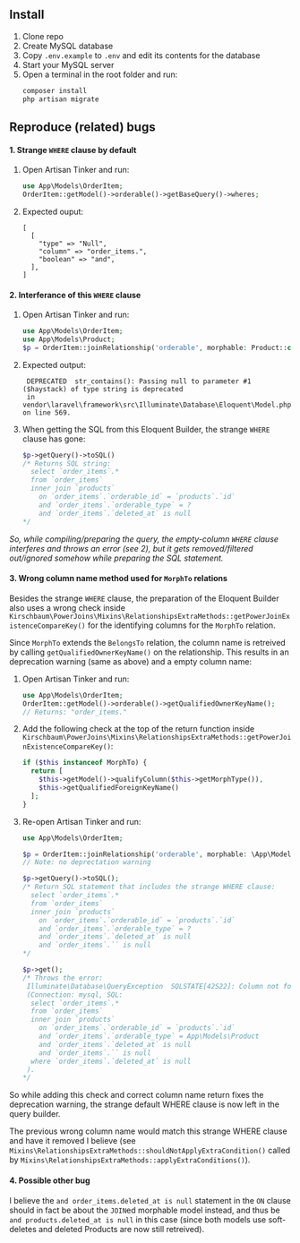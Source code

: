 ## Install

1) Clone repo
2) Create MySQL database
3) Copy `.env.example` to `.env` and edit its contents for the database
4) Start your MySQL server
5) Open a terminal in the root folder and run:
   ```sh
   composer install
   php artisan migrate
   ```

## Reproduce (related) bugs
#### 1. Strange `WHERE` clause by default
1) Open Artisan Tinker and run:
   ```php
   use App\Models\OrderItem;
   OrderItem::getModel()->orderable()->getBaseQuery()->wheres;
   ```
2) Expected ouput:
   ```
   [
     [
       "type" => "Null",
       "column" => "order_items.",
       "boolean" => "and",
     ],
   ]
   ```

#### 2. Interferance of this `WHERE` clause
1) Open Artisan Tinker and run:
   ```php
   use App\Models\OrderItem;
   use App\Models\Product;
   $p = OrderItem::joinRelationship('orderable', morphable: Product::class);
   ```
2) Expected output:
   ```
    DEPRECATED  str_contains(): Passing null to parameter #1 ($haystack) of type string is deprecated
    in vendor\laravel\framework\src\Illuminate\Database\Eloquent\Model.php on line 569.
   ```
3) When getting the SQL from this Eloquent Builder, the strange `WHERE` clause has gone:
   ```php
   $p->getQuery()->toSQL()
   /* Returns SQL string:
     select `order_items`.*
     from `order_items`
     inner join `products`
       on `order_items`.`orderable_id` = `products`.`id`
       and `order_items`.`orderable_type` = ?
       and `order_items`.`deleted_at` is null
   */
   ```

_So, while compiling/preparing the query, the empty-column `WHERE` clause interferes and throws an error (see 2), but it gets removed/filtered out/ignored somehow while preparing the SQL statement._

#### 3. Wrong column name method used for `MorphTo` relations
Besides the strange `WHERE` clause, the preparation of the Eloquent Builder also uses a wrong check inside `Kirschbaum\PowerJoins\Mixins\RelationshipsExtraMethods::getPowerJoinExistenceCompareKey()` for the identifying columns for the `MorphTo` relation.

Since `MorphTo` extends the `BelongsTo` relation, the column name is retreived by calling `getQualifiedOwnerKeyName()` on the relationship. This results in an deprecation warning (same as above) and a empty column name:
1) Open Artisan Tinker and run:
   ```php
   use App\Models\OrderItem;
   OrderItem::getModel()->orderable()->getQualifiedOwnerKeyName();
   // Returns: "order_items."
   ```
2) Add the following check at the top of the return function inside `Kirschbaum\PowerJoins\Mixins\RelationshipsExtraMethods::getPowerJoinExistenceCompareKey()`:
   ```php
   if ($this instanceof MorphTo) {
     return [
       $this->getModel()->qualifyColumn($this->getMorphType()),
       $this->getQualifiedForeignKeyName()
     ];
   }
   ```
3) Re-open Artisan Tinker and run:
   ```php
   use App\Models\OrderItem;

   $p = OrderItem::joinRelationship('orderable', morphable: \App\Models\Product::class);
   // Note: no deprectation warning
   
   $p->getQuery()->toSQL();
   /* Return SQL statement that includes the strange WHERE clause:
     select `order_items`.*
     from `order_items`
     inner join `products`
       on `order_items`.`orderable_id` = `products`.`id`
       and `order_items`.`orderable_type` = ?
       and `order_items`.`deleted_at` is null
       and `order_items`.`` is null
   */

   $p->get();
   /* Throws the error:
    Illuminate\Database\QueryException  SQLSTATE[42S22]: Column not found: 1054 Unknown column 'order_items.' in 'on clause'
    (Connection: mysql, SQL:
     select `order_items`.*
     from `order_items`
     inner join `products`
       on `order_items`.`orderable_id` = `products`.`id`
       and `order_items`.`orderable_type` = App\Models\Product
       and `order_items`.`deleted_at` is null
       and `order_items`.`` is null
     where `order_items`.`deleted_at` is null
    ).
   */
   ```

So while adding this check and correct column name return fixes the deprecation warning, the strange default WHERE clause is now left in the query builder.

The previous wrong column name would match this strange WHERE clause and have it removed I believe (see `Mixins\RelationshipsExtraMethods::shouldNotApplyExtraCondition()` called by `Mixins\RelationshipsExtraMethods::applyExtraConditions()`).

#### 4. Possible other bug
I believe the `and order_items.deleted_at is null` statement in the `ON` clause should in fact be about the `JOIN`ed morphable model instead, and thus be `and products.deleted_at is null` in this case (since both models use soft-deletes and deleted Products are now still retreived).
